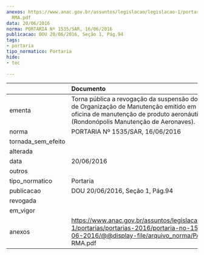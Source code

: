 ```yaml
---
anexos: https://www.anac.gov.br/assuntos/legislacao/legislacao-1/portarias/portarias-2016/portaria-no-1535-sar-16-06-2016/@@display-file/arquivo_norma/PA2016-1535
  RMA.pdf
data: 20/06/2016
norma: PORTARIA Nº 1535/SAR, 16/06/2016
publicacao: DOU 20/06/2016, Seção 1, Pág.94
tags:
- portaria
tipo_normatico: Portaria
hide: 
- toc 
 
---
```


|                    | Documento                                                                                                                                                                                       |
|:-------------------|:------------------------------------------------------------------------------------------------------------------------------------------------------------------------------------------------|
| ementa             | Torna pública a revogação da suspensão do Certificado de Organização de Manutenção emitido em favor da oficina de manutenção de produto aeronáutico RMA (Rondonópolis Manutenção de Aeronaves). |
| norma              | PORTARIA Nº 1535/SAR, 16/06/2016                                                                                                                                                                |
| tornada_sem_efeito |                                                                                                                                                                                                 |
| alterada           |                                                                                                                                                                                                 |
| data               | 20/06/2016                                                                                                                                                                                      |
| outros             |                                                                                                                                                                                                 |
| tipo_normatico     | Portaria                                                                                                                                                                                        |
| publicacao         | DOU 20/06/2016, Seção 1, Pág.94                                                                                                                                                                 |
| revogada           |                                                                                                                                                                                                 |
| em_vigor           |                                                                                                                                                                                                 |
| anexos             | https://www.anac.gov.br/assuntos/legislacao/legislacao-1/portarias/portarias-2016/portaria-no-1535-sar-16-06-2016/@@display-file/arquivo_norma/PA2016-1535 RMA.pdf                              |